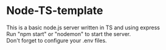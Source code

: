 # Node-TS-template
This is a basic node.js server written in TS and using express<br/>
Run "npm start" or "nodemon" to start the server.<br/>
Don't forget to configure your .env files.<br/>
